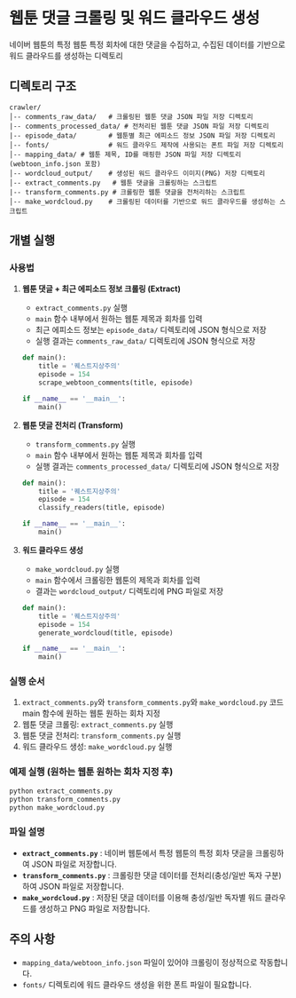 # 웹툰 댓글 크롤링 및 워드 클라우드 생성

네이버 웹툰의 특정 웹툰 특정 회차에 대한 댓글을 수집하고, 수집된 데이터를 기반으로 워드 클라우드를 생성하는 디렉토리

## 디렉토리 구조

```
crawler/
│-- comments_raw_data/   # 크롤링된 웹툰 댓글 JSON 파일 저장 디렉토리
|-- comments_processed_data/ # 전처리된 웹툰 댓글 JSON 파일 저장 디렉토리
|-- episode_data/        # 웹툰별 최근 에피소드 정보 JSON 파일 저장 디렉토리
│-- fonts/               # 워드 클라우드 제작에 사용되는 폰트 파일 저장 디렉토리
│-- mapping_data/ # 웹툰 제목, ID를 매핑한 JSON 파일 저장 디렉토리 (webtoon_info.json 포함)
│-- wordcloud_output/    # 생성된 워드 클라우드 이미지(PNG) 저장 디렉토리
│-- extract_comments.py   # 웹툰 댓글을 크롤링하는 스크립트
|-- transform_comments.py # 크롤링한 웹툰 댓글을 전처리하는 스크립트
│-- make_wordcloud.py    # 크롤링된 데이터를 기반으로 워드 클라우드를 생성하는 스크립트
```

## 개별 실행

### 사용법

1. **웹툰 댓글 + 최근 에피소드 정보 크롤링 (Extract)**
   - `extract_comments.py` 실행
   - `main` 함수 내부에서 원하는 웹툰 제목과 회차를 입력
   - 최근 에피소드 정보는 `episode_data/` 디렉토리에 JSON 형식으로 저장
   - 실행 결과는 `comments_raw_data/` 디렉토리에 JSON 형식으로 저장

   ```python
   def main():
       title = '퀘스트지상주의'
       episode = 154
       scrape_webtoon_comments(title, episode)
   
   if __name__ == '__main__':
       main()
   ```

2. **웹툰 댓글 전처리 (Transform)**
    - `transform_comments.py` 실행
    - `main` 함수 내부에서 원하는 웹툰 제목과 회차를 입력
    - 실행 결과는 `comments_processed_data/` 디렉토리에 JSON 형식으로 저장

   ```python
   def main():
       title = '퀘스트지상주의'
       episode = 154
       classify_readers(title, episode)
   
   if __name__ == '__main__':
       main()
   ```

3. **워드 클라우드 생성**
   - `make_wordcloud.py` 실행
   - `main` 함수에서 크롤링한 웹툰의 제목과 회차를 입력
   - 결과는 `wordcloud_output/` 디렉토리에 PNG 파일로 저장

   ```python
   def main():
       title = '퀘스트지상주의'
       episode = 154
       generate_wordcloud(title, episode)
   
   if __name__ == '__main__':
       main()
   ```


### 실행 순서 

1. `extract_comments.py`와 `transform_comments.py`와 `make_wordcloud.py` 코드 main 함수에 원하는 웹툰 원하는 회차 지정
2. 웹툰 댓글 크롤링: `extract_comments.py` 실행
3. 웹툰 댓글 전처리: `transform_comments.py` 실행
4. 워드 클라우드 생성: `make_wordcloud.py` 실행

### 예제 실행 (원하는 웹툰 원하는 회차 지정 후)

```bash
python extract_comments.py
python transform_comments.py
python make_wordcloud.py
```

### 파일 설명

- **`extract_comments.py`** : 네이버 웹툰에서 특정 웹툰의 특정 회차 댓글을 크롤링하여 JSON 파일로 저장합니다.
- **`transform_comments.py`** : 크롤링한 댓글 데이터를 전처리(충성/일반 독자 구분)하여 JSON 파일로 저장합니다.
- **`make_wordcloud.py`** : 저장된 댓글 데이터를 이용해 충성/일반 독자별 워드 클라우드를 생성하고 PNG 파일로 저장합니다.

## 주의 사항

- `mapping_data/webtoon_info.json` 파일이 있어야 크롤링이 정상적으로 작동합니다.
- `fonts/` 디렉토리에 워드 클라우드 생성을 위한 폰트 파일이 필요합니다.

